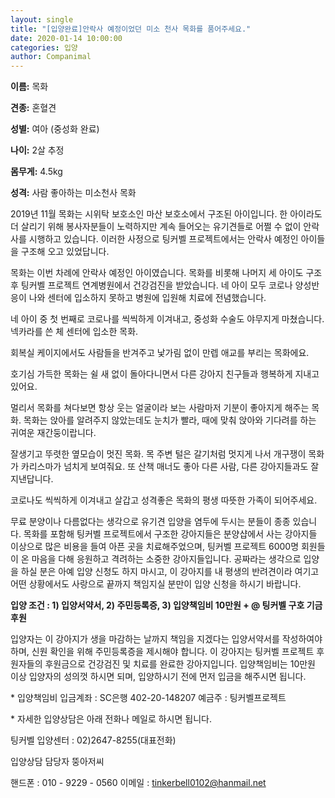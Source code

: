 ```yaml
---
layout: single
title: "[입양완료]안락사 예정이었던 미소 천사 목화를 품어주세요."
date: 2020-01-14 10:00:00
categories: 입양
author: Companimal
---
```


**이름:** 목화

**견종:** 혼혈견

**성별:** 여아 (중성화 완료)

**나이:** 2살 추정

**몸무게:** 4.5kg

**성격:** 사람 좋아하는 미소천사 목화

2019년 11월 목화는 시위탁 보호소인 마산 보호소에서 구조된 아이입니다. 한 아이라도 더 살리기 위해 봉사자분들이 노력하지만 계속 들어오는 유기견들로 어쩔 수 없이 안락사를 시행하고 있습니다. 이러한 사정으로 팅커벨 프로젝트에서는 안락사 예정인 아이들을 구조해 오고 있었답니다.

목화는 이번 차례에 안락사 예정인 아이였습니다. 목화를 비롯해 나머지 세 아이도 구조 후 팅커벨 프로젝트 연계병원에서 건강검진을 받았습니다. 네 아이 모두 코로나 양성반응이 나와 센터에 입소하지 못하고 병원에 입원해 치료에 전념했습니다.

네 아이 중 첫 번째로 코로나를 씩씩하게 이겨내고, 중성화 수술도 야무지게 마쳤습니다. 넥카라를 쓴 체 센터에 입소한 목화.

회복실 케이지에서도 사람들을 반겨주고 낯가림 없이 만렙 애교를 부리는 목화에요.

호기심 가득한 목화는 쉴 새 없이 돌아다니면서 다른 강아지 친구들과 행복하게 지내고 있어요.

멀리서 목화를 쳐다보면 항상 웃는 얼굴이라 보는 사람마저 기분이 좋아지게 해주는 목화. 목화는 앉아를 알려주지 않았는데도 눈치가 빨라, 때에 맞춰 앉아와 기다려를 하는 귀여운 재간둥이랍니다.

잘생기고 뚜렷한 옆모습이 멋진 목화. 목 주변 털은 갈기처럼 멋지게 나서 개구쟁이 목화가 카리스마가 넘치게 보여줘요. 또 산책 매너도 좋아 다른 사람, 다른 강아지들과도 잘 지낸답니다.

코로나도 씩씩하게 이겨내고 살갑고 성격좋은 목화의 평생 따뜻한 가족이 되어주세요.

무료 분양이나 다름없다는 생각으로 유기견 입양을 염두에 두시는 분들이 종종 있습니다. 목화를 포함해 팅커벨 프로젝트에서 구조한 강아지들은 분양샵에서 사는 강아지들 이상으로 많은 비용을 들여 아픈 곳을 치료해주었으며, 팅커벨 프로젝트 6000명 회원들이 온 마음을 다해 응원하고 격려하는 소중한 강아지들입니다. 공짜라는 생각으로 입양을 하실 분은 아예 입양 신청도 하지 마시고, 이 강아지를 내 평생의 반려견이라 여기고 어떤 상황에서도 사랑으로 끝까지 책임지실 분만이 입양 신청을 하시기 바랍니다.

​**입양 조건 : 1) 입양서약서, 2) 주민등록증, 3) 입양책임비 10만원 + @ 팅커벨 구호 기금 후원**

​입양자는 이 강아지가 생을 마감하는 날까지 책임을 지겠다는 입양서약서를 작성하여야 하며, 신원 확인을 위해 주민등록증을 제시해야 합니다. 이 강아지는 팅커벨 프로젝트 후원자들의 후원금으로 건강검진 및 치료를 완료한 강아지입니다. 입양책임비는 10만원 이상 입양자의 성의껏 하시면 되며, 입양하시기 전에 먼저 입금을 해주시면 됩니다.

​\* 입양책임비 입금계좌 : SC은행 402-20-148207 예금주 : 팅커벨프로젝트

\* 자세한 입양상담은 아래 전화나 메일로 하시면 됩니다.

​팅커벨 입양센터 : 02)2647-8255(대표전화)

입양상담 담당자 뚱아저씨

핸드폰 : 010 - 9229 - 0560 이메일 : tinkerbell0102@hanmail.net
